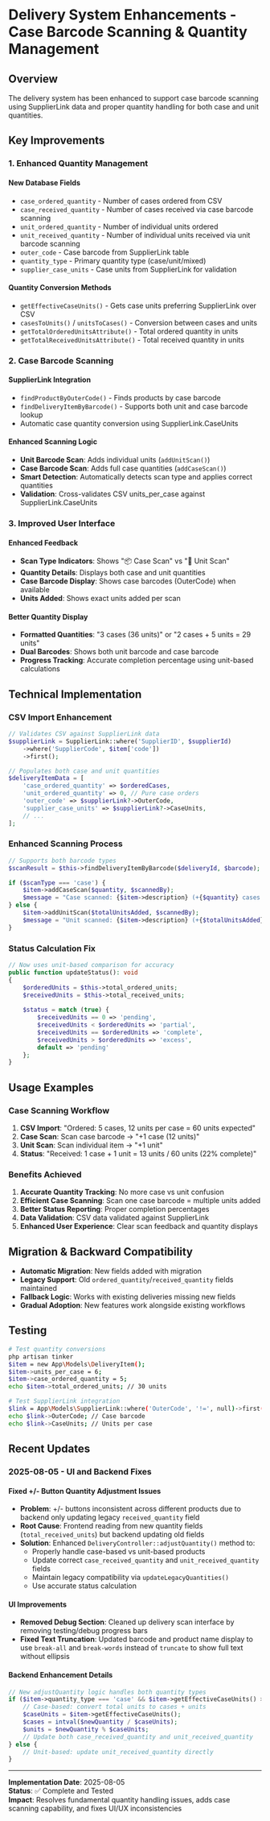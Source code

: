 # Delivery System Enhancements - Case Barcode Scanning & Quantity Management

## Overview

The delivery system has been enhanced to support case barcode scanning using SupplierLink data and proper quantity handling for both case and unit quantities.

## Key Improvements

### 1. Enhanced Quantity Management

#### New Database Fields
- `case_ordered_quantity` - Number of cases ordered from CSV
- `case_received_quantity` - Number of cases received via case barcode scanning  
- `unit_ordered_quantity` - Number of individual units ordered
- `unit_received_quantity` - Number of individual units received via unit barcode scanning
- `outer_code` - Case barcode from SupplierLink table
- `quantity_type` - Primary quantity type (case/unit/mixed)
- `supplier_case_units` - Case units from SupplierLink for validation

#### Quantity Conversion Methods
- `getEffectiveCaseUnits()` - Gets case units preferring SupplierLink over CSV
- `casesToUnits()` / `unitsToCases()` - Conversion between cases and units
- `getTotalOrderedUnitsAttribute()` - Total ordered quantity in units
- `getTotalReceivedUnitsAttribute()` - Total received quantity in units

### 2. Case Barcode Scanning

#### SupplierLink Integration
- `findProductByOuterCode()` - Finds products by case barcode
- `findDeliveryItemByBarcode()` - Supports both unit and case barcode lookup
- Automatic case quantity conversion using SupplierLink.CaseUnits

#### Enhanced Scanning Logic
- **Unit Barcode Scan**: Adds individual units (`addUnitScan()`)
- **Case Barcode Scan**: Adds full case quantities (`addCaseScan()`)
- **Smart Detection**: Automatically detects scan type and applies correct quantities
- **Validation**: Cross-validates CSV units_per_case against SupplierLink.CaseUnits

### 3. Improved User Interface

#### Enhanced Feedback
- **Scan Type Indicators**: Shows "📦 Case Scan" vs "📱 Unit Scan" 
- **Quantity Details**: Displays both case and unit quantities
- **Case Barcode Display**: Shows case barcodes (OuterCode) when available
- **Units Added**: Shows exact units added per scan

#### Better Quantity Display
- **Formatted Quantities**: "3 cases (36 units)" or "2 cases + 5 units = 29 units"
- **Dual Barcodes**: Shows both unit barcode and case barcode
- **Progress Tracking**: Accurate completion percentage using unit-based calculations

## Technical Implementation

### CSV Import Enhancement
```php
// Validates CSV against SupplierLink data
$supplierLink = SupplierLink::where('SupplierID', $supplierId)
    ->where('SupplierCode', $item['code'])
    ->first();

// Populates both case and unit quantities
$deliveryItemData = [
    'case_ordered_quantity' => $orderedCases,
    'unit_ordered_quantity' => 0, // Pure case orders
    'outer_code' => $supplierLink?->OuterCode,
    'supplier_case_units' => $supplierLink?->CaseUnits,
    // ...
];
```

### Enhanced Scanning Process
```php
// Supports both barcode types
$scanResult = $this->findDeliveryItemByBarcode($deliveryId, $barcode);

if ($scanType === 'case') {
    $item->addCaseScan($quantity, $scannedBy);
    $message = "Case scanned: {$item->description} (+{$quantity} cases = {$totalUnitsAdded} units)";
} else {
    $item->addUnitScan($totalUnitsAdded, $scannedBy);
    $message = "Unit scanned: {$item->description} (+{$totalUnitsAdded} units)";
}
```

### Status Calculation Fix
```php
// Now uses unit-based comparison for accuracy
public function updateStatus(): void
{
    $orderedUnits = $this->total_ordered_units;
    $receivedUnits = $this->total_received_units;
    
    $status = match (true) {
        $receivedUnits == 0 => 'pending',
        $receivedUnits < $orderedUnits => 'partial',
        $receivedUnits == $orderedUnits => 'complete',
        $receivedUnits > $orderedUnits => 'excess',
        default => 'pending'
    };
}
```

## Usage Examples

### Case Scanning Workflow
1. **CSV Import**: "Ordered: 5 cases, 12 units per case = 60 units expected"
2. **Case Scan**: Scan case barcode → "+1 case (12 units)"
3. **Unit Scan**: Scan individual item → "+1 unit"
4. **Status**: "Received: 1 case + 1 unit = 13 units / 60 units (22% complete)"

### Benefits Achieved

1. **Accurate Quantity Tracking**: No more case vs unit confusion
2. **Efficient Case Scanning**: Scan one case barcode = multiple units added
3. **Better Status Reporting**: Proper completion percentages
4. **Data Validation**: CSV data validated against SupplierLink
5. **Enhanced User Experience**: Clear scan feedback and quantity displays

## Migration & Backward Compatibility

- **Automatic Migration**: New fields added with migration
- **Legacy Support**: Old `ordered_quantity`/`received_quantity` fields maintained
- **Fallback Logic**: Works with existing deliveries missing new fields
- **Gradual Adoption**: New features work alongside existing workflows

## Testing

```bash
# Test quantity conversions
php artisan tinker
$item = new App\Models\DeliveryItem();
$item->units_per_case = 6;
$item->case_ordered_quantity = 5;
echo $item->total_ordered_units; // 30 units

# Test SupplierLink integration  
$link = App\Models\SupplierLink::where('OuterCode', '!=', null)->first();
echo $link->OuterCode; // Case barcode
echo $link->CaseUnits; // Units per case
```

## Recent Updates

### 2025-08-05 - UI and Backend Fixes

#### Fixed +/- Button Quantity Adjustment Issues
- **Problem**: +/- buttons inconsistent across different products due to backend only updating legacy `received_quantity` field
- **Root Cause**: Frontend reading from new quantity fields (`total_received_units`) but backend updating old fields
- **Solution**: Enhanced `DeliveryController::adjustQuantity()` method to:
  - Properly handle case-based vs unit-based products
  - Update correct `case_received_quantity` and `unit_received_quantity` fields
  - Maintain legacy compatibility via `updateLegacyQuantities()`
  - Use accurate status calculation

#### UI Improvements
- **Removed Debug Section**: Cleaned up delivery scan interface by removing testing/debug progress bars
- **Fixed Text Truncation**: Updated barcode and product name display to use `break-all` and `break-words` instead of `truncate` to show full text without ellipsis

#### Backend Enhancement Details
```php
// New adjustQuantity logic handles both quantity types
if ($item->quantity_type === 'case' && $item->getEffectiveCaseUnits() > 1) {
    // Case-based: convert total units to cases + units
    $caseUnits = $item->getEffectiveCaseUnits();
    $cases = intval($newQuantity / $caseUnits);
    $units = $newQuantity % $caseUnits;
    // Update both case_received_quantity and unit_received_quantity
} else {
    // Unit-based: update unit_received_quantity directly
}
```

---

**Implementation Date**: 2025-08-05  
**Status**: ✅ Complete and Tested  
**Impact**: Resolves fundamental quantity handling issues, adds case scanning capability, and fixes UI/UX inconsistencies